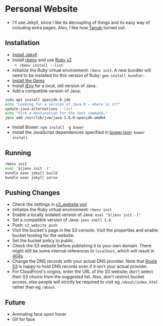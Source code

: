 # Personal Website
* I'll use Jekyll, since I like its decoupling of things and its easy way of including extra pages. Also, I like how [Tanuki](https://tanuki.ai) turned out.
## Installation
* [Install Jekyll](https://jekyllrb.com/docs/installation/)
* Install [rbenv](https://github.com/rbenv/rbenv#installation) and use [Ruby v2](https://talk.jekyllrb.com/t/error-no-implicit-conversion-of-hash-into-integer/5890)
    * `rbenv install --list`
* Initialize the Ruby virtual environment: `rbenv init`. A new bundler will need to be installed for this version of Ruby: `gem install bundler`.
* [Install the Gems](https://jekyllrb.com/docs/step-by-step/01-setup/)
* Install [jEnv](http://www.jenv.be/) for a local, old version of Java.
* Add a compatible version of Java:
```bash
sudo apt install openjdk-8-jdk
echo "Looking for a version of Java 8 − where is it?"
update-java-alternatives --list
echo "Pick a destination for the next command…"
jenv add /usr/lib/jvm/java-1.8.0-openjdk-amd64
```
* Install Bower: `npm install -g bower`
* Install the JavaScript dependencies specified in [bower.json](./bower.json): `bower install`.

## Running
```bash
rbenv init
eval "$(jenv init -)"
bundle exec jekyll build
bundle exec jekyll serve
```
## Pushing Changes
* Check the settings in [s3_website.yml](/s3_website.yml)
* Initialize the Ruby virtual environment: `rbenv init`
* Enable a locally isolated version of Java: `eval "$(jenv init -)"`
* Set a compatible version of Java: `jenv shell 1.8`
* Push: `s3_website push`
* Visit the bucket's page in the S3 console. Visit the properties and enable bucket hosting for the website.
* Set the bucket policy to public.
* Check the S3 website before publishing it to your own domain. There might still be some internal references to `localhost`, which will result in [404s](https://en.wikipedia.org/wiki/HTTP_404).
* Change the DNS records with your actual DNS provider. Note that [Route 53](https://console.aws.amazon.com/route53/home) is happy to hold DNS records even if it isn't your actual provider.
* For CloudFront's origins, enter the URL of the S3 website; don't select their S3 choice from the suggested list. Also, don't restrict bucket access, else people will strictly be required to visit eg `/about/index.html` rather than eg `/about`.

## Future
* Animating face upon hover
* Gif for face
